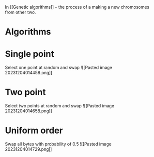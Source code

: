 In [[Genetic algorithms]] – the process of a making a new chromosomes from other two.
# Algorithms
# Single point
Select one point at random and swap
![[Pasted image 20231204014458.png]]
# Two point
Select two points at random and swap
![[Pasted image 20231204014658.png]]
# Uniform order
Swap all bytes with probability of $0.5$
![[Pasted image 20231204014729.png]]
